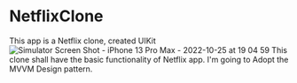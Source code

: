 # NetflixClone
This app is a Netflix clone, created UIKit
![Simulator Screen Shot - iPhone 13 Pro Max - 2022-10-25 at 19 04 59](https://user-images.githubusercontent.com/88456260/198081559-c0926b2c-d0c0-4bfa-91af-83e2e97e8e4f.png)
This clone shall have the basic functionality of Netflix app. I'm going to Adopt the MVVM Design pattern.
